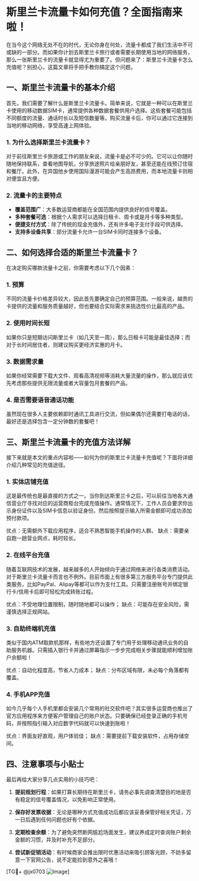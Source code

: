 # 斯里兰卡流量卡如何充值？全面指南来啦！

在当今这个网络无处不在的时代，无论你身在何处，流量卡都成了我们生活中不可或缺的一部分。而如果你计划去斯里兰卡旅行或者需要长期使用当地的网络服务，那么一张斯里兰卡的流量卡就显得尤为重要了。但问题来了：斯里兰卡流量卡怎么充值呢？别担心，这篇文章将手把手教你搞定这个问题。

## 一、斯里兰卡流量卡的基本介绍

首先，我们需要了解什么是斯里兰卡流量卡。简单来说，它就是一种可以在斯里兰卡使用的移动数据SIM卡，通常提供各种数据套餐供用户选择。这些套餐可能包括不同额度的流量、通话时长以及短信数量等。购买流量卡后，你可以通过它连接到当地的移动网络，享受高速上网体验。

### 1. 为什么选择斯里兰卡流量卡？

对于前往斯里兰卡旅游或工作的朋友来说，流量卡是必不可少的。它可以让你随时随地保持联系，查看地图导航，分享旅途照片给亲朋好友，甚至还能在线预订住宿和餐厅。此外，在异国他乡使用国际漫游可能会产生高昂费用，而本地流量卡则相对便宜且方便。

### 2. 流量卡的主要特点

- **覆盖范围广**：大多数运营商都能在全国范围内提供良好的信号覆盖。
- **多种套餐可选**：根据个人需求可以选择日租卡、周卡或是月卡等多种类型。
- **便捷支付方式**：除了传统的现金充值外，还有许多电子支付手段可供选择。
- **支持多设备共享**：部分流量卡允许一台SIM卡同时连接多个设备。

## 二、如何选择合适的斯里兰卡流量卡？

在决定购买哪款流量卡之前，你需要考虑以下几个因素：

### 1. 预算

不同的流量卡价格差异较大，因此首先要确定自己的预算范围。一般来说，越贵的卡提供的流量和服务质量越好，但也要结合实际需求来挑选性价比最高的产品。

### 2. 使用时间长短

如果你只是短期访问斯里兰卡（如几天至一周），那么日租卡可能是最佳选择；而对于长时间居住者，则建议购买更经济实惠的月卡。

### 3. 数据需求量

如果你经常需要下载大文件、观看高清视频等消耗大量流量的操作，那么就应该优先考虑那些提供无限流量或者大容量包月套餐的产品。

### 4. 是否需要语音通话功能

虽然现在很多人主要依赖即时通讯工具进行交流，但如果偶尔还需要打电话的话，最好还是选择包含一定分钟数的套餐吧！

## 三、斯里兰卡流量卡的充值方法详解

接下来就是本文的重点内容啦——如何为你的斯里兰卡流量卡充值呢？下面将详细介绍几种常见的充值途径。

### 1. 实体店铺充值

这是最传统也是最直接的方式之一。当你到达斯里兰卡之后，可以前往当地各大通信营业厅寻找对应的运营商柜台完成充值操作。通常情况下，工作人员会要求你出示身份证件以及SIM卡信息以验证身份。然后按照提示输入所需金额即可成功添加预付款项。

优点：无需额外下载应用程序，适合不熟悉智能手机操作的人群。
缺点：需要亲自跑一趟营业网点，耗时较长。

### 2. 在线平台充值

随着互联网技术的发展，越来越多的人开始倾向于通过网络来进行各类消费活动。对于斯里兰卡流量卡而言也不例外。目前市面上有很多第三方服务平台专门提供此类服务，比如PayPal、Alipay等都可以作为支付工具。只需要注册账号并绑定银行卡/信用卡后即可轻松完成转账过程。

优点：不受地理位置限制，随时随地都可以操作；
缺点：可能存在安全风险，需谨慎选择正规网站。

### 3. 自助终端机充值

类似于国内ATM取款机那样，有些地方还设置了专门用于处理移动通讯业务的自助服务机器。只需插入银行卡并通过屏幕指示一步步完成相关步骤就能顺利增加账户余额啦！

优点：自动化程度高，节省人力成本；
缺点：分布区域有限，未必每个角落都有覆盖。

### 4. 手机APP充值

如今几乎每个人手机里都会安装几个常用的社交软件吧？其实很多运营商也推出了官方应用程序来方便客户管理自己的账户状态。只要确保已经登录正确的手机号码，并按照指引输入对应数字代码就可以快速到账啦！

优点：界面友好直观，用户体验佳；
缺点：需要提前下载安装软件，占用存储空间。

## 四、注意事项与小贴士

最后再给大家分享几点实用的小技巧吧：

1. **提前规划行程**：如果打算长期待在斯里兰卡，请务必事先调查清楚目的地是否有稳定的信号覆盖情况，以免影响正常使用。

2. **保存好发票收据**：无论是哪种方式充值成功后都应该妥善保管好相关凭证，万一日后遇到任何问题也好有个依据。

3. **定期检查余额**：为了避免突然断网尴尬场面发生，建议养成定时查询账户剩余金额的习惯，并及时补充不足部分。

4. **尝试新促销活动**：有时候商家会推出限时优惠活动来吸引顾客光顾，不妨多留意一下官网公告，说不定能捡到意外之喜哦！

[TG💪+ @jx0703 ![Image](https://github.com/user-attachments/assets/dbca1d08-cadb-493c-b0ec-ad6f7a83f270)]